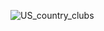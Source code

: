 
![US_country_clubs](https://github.com/manassehoduor/TidyTuesday/assets/20558188/3183aacd-2d7d-461e-bfeb-1d8027133630)
